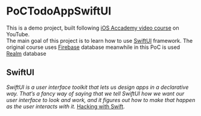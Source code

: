 # PoCTodoAppSwiftUI
This is a demo project, built following [iOS Accademy video course](https://www.youtube.com/watch?v=t_mypMqSXNw) on YouTube. <br>
The main goal of this project is to learn how to use [SwiftUI](https://developer.apple.com/xcode/swiftui/) framework.
The original course uses [Firebase](https://firebase.google.com/?gad=1&gclid=Cj0KCQjw1_SkBhDwARIsANbGpFupBEO-U0jOyiLvWKf-PTWM06UMg5HC6rurHe9MeD3ErXdQqXuO44UaAsPBEALw_wcB&gclsrc=aw.ds) database meanwhile in this PoC is used [Realm](https://realm.io/realm-swift/) database

## SwiftUI
_SwiftUI is a user interface toolkit that lets us design apps in a declarative way. That’s a fancy way of saying that we tell SwiftUI how we want our user interface to look and work, and it figures out how to make that happen as the user interacts with it._ [Hacking with Swift](https://www.hackingwithswift.com/quick-start/swiftui/what-is-swiftui).

